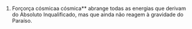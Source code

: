 ﻿1. Forçorça cósmicaa cósmica** abrange todas as energias que derivam do Absoluto Inqualificado, mas que ainda não reagem à gravidade do Paraíso.